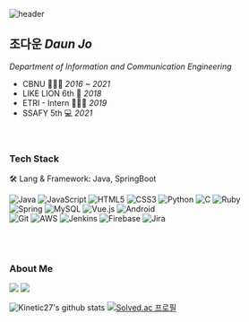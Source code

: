 
![header](https://capsule-render.vercel.app/api?type=wave&color=auto&height=300&section=header&text=jodawoooon&fontSize=90)
## 조다운 *Daun Jo*
*Department of Information and Communication Engineering*


 - CBNU 👩🏻‍🎓 *2016 ~ 2021*
 - LIKE LION 6th 🦁 *2018*
 - ETRI - Intern 👩🏻‍💻 *2019*
 - SSAFY 5th 💻 *2021*
<br><br><br>

### Tech Stack
🛠 Lang & Framework: Java, SpringBoot <br>


![Java](https://img.shields.io/badge/java-%23ED8B00.svg?style=for-the-badge&logo=java&logoColor=white)
![JavaScript](https://img.shields.io/badge/javascript-%23323330.svg?style=for-the-badge&logo=javascript&logoColor=%23F7DF1E)
![HTML5](https://img.shields.io/badge/html5-%23E34F26.svg?style=for-the-badge&logo=html5&logoColor=white)
![CSS3](https://img.shields.io/badge/css3-%231572B6.svg?style=for-the-badge&logo=css3&logoColor=white)
![Python](https://img.shields.io/badge/python-3670A0?style=for-the-badge&logo=python&logoColor=ffdd54)
![C](https://img.shields.io/badge/c-%2300599C.svg?style=for-the-badge&logo=c&logoColor=white)
![Ruby](https://img.shields.io/badge/ruby-%23CC342D.svg?style=for-the-badge&logo=ruby&logoColor=white) <br>
![Spring](https://img.shields.io/badge/spring-%236DB33F.svg?style=for-the-badge&logo=spring&logoColor=white)
![MySQL](https://img.shields.io/badge/mysql-%2300f.svg?style=for-the-badge&logo=mysql&logoColor=white)
![Vue.js](https://img.shields.io/badge/vuejs-%2335495e.svg?style=for-the-badge&logo=vuedotjs&logoColor=%234FC08D)
![Android](https://img.shields.io/badge/Android-3DDC84?style=for-the-badge&logo=android&logoColor=white) <br>
![Git](https://img.shields.io/badge/git-%23F05033.svg?style=for-the-badge&logo=git&logoColor=white)
![AWS](https://img.shields.io/badge/AWS-%23FF9900.svg?style=for-the-badge&logo=amazon-aws&logoColor=white)
![Jenkins](https://img.shields.io/badge/jenkins-%232C5263.svg?style=for-the-badge&logo=jenkins&logoColor=white)
![Firebase](https://img.shields.io/badge/firebase-%23039BE5.svg?style=for-the-badge&logo=firebase)
![Jira](https://img.shields.io/badge/jira-%230A0FFF.svg?style=for-the-badge&logo=jira&logoColor=white)


<br><br>

### About Me

  <a href="https://velog.io/@jodawooooon"><img src="https://img.shields.io/badge/Tech%20Blog-11B48A?style=flat-square&logo=Vimeo&logoColor=white&link=https://velog.io/@jodawooooon"/></a>
  <a href="https://www.instagram.com/jodawoooon/"><img src="https://img.shields.io/badge/Instagram-E4405F?style=flat-square&logo=Instagram&logoColor=white&link=https://www.instagram.com/jodawoooon/"/></a>


![Kinetic27's github stats](https://github-readme-stats.vercel.app/api?username=jodawoooon&show_icons=true)
[![Solved.ac 프로필](http://mazassumnida.wtf/api/v2/generate_badge?boj=jodawoooon)](https://solved.ac/jodawoooon)


